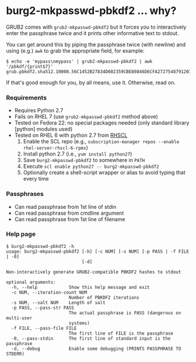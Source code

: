 # burg2-mkpasswd-pbkdf2 ... why?
GRUB2 comes with `grub2-mkpasswd-pbkdf2` but it forces you to interactively enter the passphrase twice and it prints other informative text to stdout.

You can get around this by piping the passphrase twice (with newline) and using (e.g.) `awk` to grab the appropriate field, for example:

```
$ echo -e 'mypass\nmypass' | grub2-mkpasswd-pbkdf2 | awk '/pbkdf/{print$7}'
grub.pbkdf2.sha512.10000.56C1452B27834D602359CBE80846D6CFA2727548791207D1401EE12666838CB901188877B9871A20184814244A68BD1E37283E93268EAA2271AABAA10659E5B2.5985ACADFCEF91F4C980A41920A4A2F2AF4FC27B3A3E2396AB4E1848B6105C61ED796C114A86D31CF001ADE56E4A8E9567F18D5C6A1006154ECFFDB47CE0A9CE
```

If that's good enough for you, by all means, use it. Otherwise, read on.

### Requirements

- Requires Python 2.7
- Fails on RHEL 7 (use `grub2-mkpasswd-pbkdf2` method above)
- Tested on Fedora 22: no special packages needed (only standard library [python] modules used)
- Tested on RHEL 6 with python 2.7 from [RHSCL](https://access.redhat.com/solutions/472793)
    1. Enable the SCL repo (e.g., `subscription-manager repos --enable rhel-server-rhscl-6-rpms`)
    1. Install python 2.7 (i.e., `yum install python27`)
    1. Save `burg2-mkpasswd-pbkdf2` to somewhere in `PATH`
    1. Execute `scl enable python27 -- burg2-mkpasswd-pbkdf2`
    1. Optionally create a shell-script wrapper or alias to avoid typing that every time
    
### Passphrases

- Can read passphrase from 1st line of stdin
- Can read passphrase from cmdline argument
- Can read passphrase from 1st line of filename

### Help page

```
$ burg2-mkpasswd-pbkdf2 -h
usage: burg2-mkpasswd-pbkdf2 [-h] [-c NUM] [-s NUM] [-p PASS | -f FILE | -0]
                             [-d]

Non-interactively generate GRUB2-compatible PBKDF2 hashes to stdout

optional arguments:
  -h, --help            Show this help message and exit
  -c NUM, --iteration-count NUM
                        Number of PBKDF2 iterations
  -s NUM, --salt NUM    Length of salt
  -p PASS, --pass-str PASS
                        The actual passphrase is PASS (dangerous on multi-user
                        systems)
  -f FILE, --pass-file FILE
                        The first line of FILE is the passphrase
  -0, --pass-stdin      The first line of standard input is the passphrase
  -d, --debug           Enable some debugging (PRINTS PASSPHRASE TO STDERR)
```
